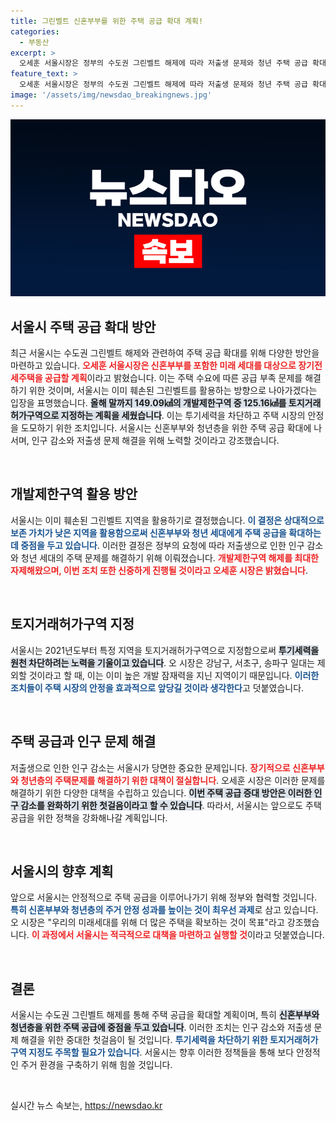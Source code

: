 ```yaml
---
title: 그린벨트 신혼부부를 위한 주택 공급 확대 계획!
categories:
  - 부동산
excerpt: >
  오세훈 서울시장은 정부의 수도권 그린벨트 해제에 따라 저출생 문제와 청년 주택 공급 확대를 위해 훼손된 지역을 활용하겠다고 밝혔습니다. 장기전세주택 공급을 목표로, 투기세력 차단을 위한 조치도 시행 예정! 클릭하여 자세한 내용을 확인하세요!
feature_text: >
  오세훈 서울시장은 정부의 수도권 그린벨트 해제에 따라 저출생 문제와 청년 주택 공급 확대를 위해 훼손된 지역을 활용하겠다고 밝혔습니다. 장기전세주택 공급을 목표로, 투기세력 차단을 위한 조치도 시행 예정! 클릭하여 자세한 내용을 확인하세요!
image: '/assets/img/newsdao_breakingnews.jpg'
---
```


<p><img src="/assets/img/newsdao_breakingnews.jpg" alt="bookingtag 속보" /></p>

<h2 data-ke-size="size26">서울시 주택 공급 확대 방안</h2>

<p data-ke-size="size16">최근 서울시는 수도권 그린벨트 해제와 관련하여 주택 공급 확대를 위해 다양한 방안을 마련하고 있습니다. <b><span style="color: #ee2323;">오세훈 서울시장은 신혼부부를 포함한 미래 세대를 대상으로 장기전세주택을 공급할 계획</span></b>이라고 밝혔습니다. 이는 주택 수요에 따른 공급 부족 문제를 해결하기 위한 것이며, 서울시는 이미 훼손된 그린벨트를 활용하는 방향으로 나아가겠다는 입장을 표명했습니다. <b><span style="background-color: #21538527;">올해 말까지 149.09㎢의 개발제한구역 중 125.16㎢를 토지거래허가구역으로 지정하는 계획을 세웠습니다</span></b>. 이는 투기세력을 차단하고 주택 시장의 안정을 도모하기 위한 조치입니다. 서울시는 신혼부부와 청년층을 위한 주택 공급 확대에 나서며, 인구 감소와 저출생 문제 해결을 위해 노력할 것이라고 강조했습니다.</p>

<p data-ke-size="size16">&nbsp;</p>

<h2 data-ke-size="size26">개발제한구역 활용 방안</h2>

<p data-ke-size="size16">서울시는 이미 훼손된 그린벨트 지역을 활용하기로 결정했습니다. <b><span style="color: #1a5490;">이 결정은 상대적으로 보존 가치가 낮은 지역을 활용함으로써 신혼부부와 청년 세대에게 주택 공급을 확대하는 데 중점을 두고 있습니다</span></b>. 이러한 결정은 정부의 요청에 따라 저출생으로 인한 인구 감소와 청년 세대의 주택 문제를 해결하기 위해 이뤄졌습니다. <b><span style="color: #ee2323;">개발제한구역 해제를 최대한 자제해왔으며, 이번 조치 또한 신중하게 진행될 것이라고 오세훈 시장은 밝혔습니다</span></b>.</p>

<p data-ke-size="size16">&nbsp;</p>

<h2 data-ke-size="size26">토지거래허가구역 지정</h2>

<p data-ke-size="size16">서울시는 2021년도부터 특정 지역을 토지거래허가구역으로 지정함으로써 <b><span style="background-color: #21538527;">투기세력을 원천 차단하려는 노력을 기울이고 있습니다</span></b>. 오 시장은 강남구, 서초구, 송파구 일대는 제외할 것이라고 할 때, 이는 이미 높은 개발 잠재력을 지닌 지역이기 때문입니다. <b><span style="color: #1a5490;">이러한 조치들이 주택 시장의 안정을 효과적으로 앞당길 것이라 생각한다</span></b>고 덧붙였습니다.</p>

<p data-ke-size="size16">&nbsp;</p>

<h2 data-ke-size="size26">주택 공급과 인구 문제 해결</h2>

<p data-ke-size="size16">저출생으로 인한 인구 감소는 서울시가 당면한 중요한 문제입니다. <b><span style="color: #ee2323;">장기적으로 신혼부부와 청년층의 주택문제를 해결하기 위한 대책이 절실합니다</span></b>. 오세훈 시장은 이러한 문제를 해결하기 위한 다양한 대책을 수립하고 있습니다. <b><span style="background-color: #21538527;">이번 주택 공급 증대 방안은 이러한 인구 감소를 완화하기 위한 첫걸음이라고 할 수 있습니다</span></b>. 따라서, 서울시는 앞으로도 주택 공급을 위한 정책을 강화해나갈 계획입니다.</p>

<p data-ke-size="size16">&nbsp;</p>

<h2 data-ke-size="size26">서울시의 향후 계획</h2>

<p data-ke-size="size16">앞으로 서울시는 안정적으로 주택 공급을 이루어나가기 위해 정부와 협력할 것입니다. <b><span style="color: #1a5490;">특히 신혼부부와 청년층의 주거 안정 성과를 높이는 것이 최우선 과제</span></b>로 삼고 있습니다. 오 시장은 "우리의 미래세대를 위해 더 많은 주택을 확보하는 것이 목표"라고 강조했습니다. <b><span style="color: #ee2323;">이 과정에서 서울시는 적극적으로 대책을 마련하고 실행할 것</span></b>이라고 덧붙였습니다.</p>

<p data-ke-size="size16">&nbsp;</p>

<h2 data-ke-size="size26">결론</h2>

<p data-ke-size="size16">서울시는 수도권 그린벨트 해제를 통해 주택 공급을 확대할 계획이며, 특히 <b><span style="background-color: #21538527;">신혼부부와 청년층을 위한 주택 공급에 중점을 두고 있습니다</span></b>. 이러한 조치는 인구 감소와 저출생 문제 해결을 위한 중대한 첫걸음이 될 것입니다. <b><span style="color: #1a5490;">투기세력을 차단하기 위한 토지거래허가구역 지정도 주목할 필요가 있습니다</span></b>. 서울시는 향후 이러한 정책들을 통해 보다 안정적인 주거 환경을 구축하기 위해 힘쓸 것입니다.</p> 

<p data-ke-size="size16">&nbsp;</p>
실시간 뉴스 속보는, <a href="https://newsdao.kr" rel="dofollow">https://newsdao.kr</a>


